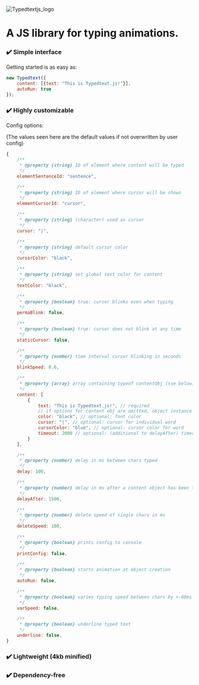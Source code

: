 ![Typedtextjs_logo](https://user-images.githubusercontent.com/86114549/208562376-057fad3c-73de-4c4d-b4e2-059d44401ec8.png)

# A JS library for typing animations.

### :heavy_check_mark: Simple interface

Getting started is as easy as:
```javascript
new Typedtext({
    content: [{text: "This is Typedtext.js!"}],
    autoRun: true
});
```

### :heavy_check_mark: Highly customizable

Config options:

(The values seen here are the default values if not overwritten by user config)

```javascript
{
    /**
     * @property {string} ID of element where content will be typed
     */
    elementSentenceId: "sentence",

    /**
     * @property {string} ID of element where cursor will be shown
     */
    elementCursorId: "cursor",

    /**
     * @property {string} (character) used as cursor
     */
    cursor: "|",

    /**
     * @property {string} default cursor color
     */
    cursorColor: "black",

    /**
     * @property {string} set global text color for content
     */
    textColor: "black",

    /**
     * @property {boolean} true: cursor blinks even when typing
     */
    permaBlink: false,

    /**
     * @property {boolean} true: cursor does not blink at any time
     */
    staticCursor: false,

    /**
     * @property {number} time interval cursor blinking in seconds
     */
    blinkSpeed: 0.6,

    /**
     * @property {array} array containing typeof contentObj (sse below) with content to be typed and the respective options
     */
    content: [
        {
            text: "This is Typedtext.js!", // required
            // if options for content obj are omitted, object instance configs (default or user config if set) are used
            color: "black", // optional: font color
            cursor: "|", // optional: cursor for individual word
            cursorColor: "blue", // optional: cursor color for word
            timeout: 2000 // optional: (additional to delayAfter) timeout after word has been typed
        }
    ],

    /**
     * @property {number} delay in ms between chars typed
     */
    delay: 100,

    /**
     * @property {number} delay in ms after a content object has been typed / deleted and before it is deleted / the next is typed
     */
    delayAfter: 1500,

    /**
     * @property {number} delete speed of single chars in ms
     */
    deleteSpeed: 100,

    /**
     * @property {boolean} prints config to console
     */
    printConfig: false,

    /**
     * @property {boolean} starts animation at object creation
     */
    autoRun: false,

    /**
     * @property {boolean} varies typing speed between chars by +-60ms so typing looks more natural instead of linear speed
     */
    varSpeed: false,

    /**
     * @property {boolean} underline typed text
     */
    underline: false,
}
```

### :heavy_check_mark: Lightweight (4kb minified)

### :heavy_check_mark: Dependency-free
